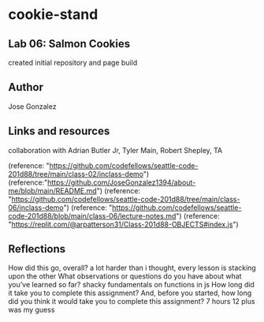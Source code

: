 # cookie-stand

## Lab 06: Salmon Cookies

created initial repository and page build

## Author

Jose Gonzalez

## Links and resources

collaboration with Adrian Butler Jr, Tyler Main, Robert Shepley, TA

(reference: "https://github.com/codefellows/seattle-code-201d88/tree/main/class-02/inclass-demo")
(reference:"https://github.com/JoseGonzalez1394/about-me/blob/main/README.md")
(reference: "https://github.com/codefellows/seattle-code-201d88/tree/main/class-06/inclass-demo")
(reference: "https://github.com/codefellows/seattle-code-201d88/blob/main/class-06/lecture-notes.md")
(reference: "https://replit.com/@arpatterson31/Class-201d88-OBJECTS#index.js")

## Reflections

How did this go, overall?
a lot harder than i thought, every lesson is stacking upon the other
What observations or questions do you have about what you’ve learned so far?
shacky fundamentals on functions in js
How long did it take you to complete this assignment? And, before you started, how long did you think it would take you to complete this assignment?
7 hours 12 plus was my guess